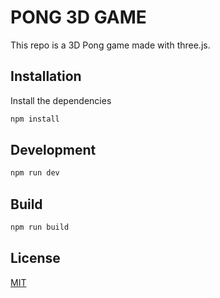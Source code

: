 # PONG 3D GAME

This repo is a 3D Pong game made with three.js.

## Installation
Install the dependencies

```bash
npm install
```

## Development

```bash
npm run dev
````

## Build
```bash
npm run build
```

## License

[MIT](https://choosealicense.com/licenses/mit/)
